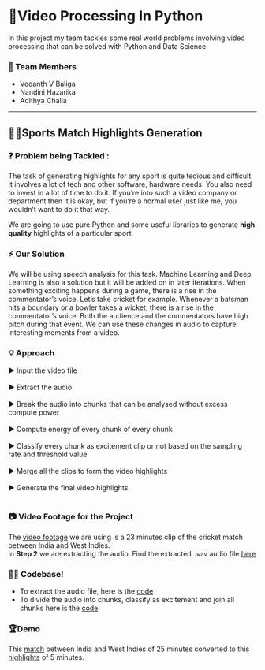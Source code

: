 # 🚀Video Processing In Python
In this project my team tackles some real world problems involving video processing that can be solved with Python and Data Science.

### 📍 Team Members
- Vedanth V Baliga
- Nandini Hazarika
- Adithya Challa

<hr>

## 👩‍💻Sports Match Highlights Generation

### ❓ Problem being Tackled : 
The task of generating highlights for any sport is quite tedious and difficult. It involves a lot of tech and other software, hardware needs. You also need to invest in a lot of time to do it. If you’re into such a video company or department then it is okay, but if you’re a normal user just like me, you wouldn’t want to do it that way. 

We are going to use pure Python and some useful libraries to generate **high quality** highlights of a particular sport.

### ⚡ Our Solution
We will be using speech analysis for this task. Machine Learning and Deep Learning is also a solution but it will be added on in later iterations.
When something exciting happens during a game, there is a rise in the commentator’s voice. Let’s take cricket for example. Whenever a batsman hits a boundary or a bowler takes a wicket, there is a rise in the commentator’s voice. Both the audience and the commentators have high pitch during that event. We can use these changes in audio to capture interesting moments from a video.

### 💡 Approach
▶ Input the video file <br><br>
▶ Extract the audio<br><br>
▶ Break the audio into chunks that can be analysed without excess compute power<br><br>
▶ Compute energy of every chunk of every chunk<br><br>
▶ Classify every chunk as excitement clip or not based on the sampling rate and threshold value<br><br>
▶ Merge all the clips to form the video highlights<br><br>
▶ Generate the final video highlights<br><br>

### 📷 Video Footage for the Project
The [video footage](https://drive.google.com/file/d/18uSa-F8JMJHuE53FlKSuaQs1R2LWVvqg/view?usp=sharing) we are using is a 23 minutes clip of the cricket match between India and West Indies.<br>
In **Step 2** we are extracting the audio. Find the extracted `.wav` audio file [here](https://drive.google.com/file/d/1820vX4kGLHhaKxVCUysPtmFUd8QCR7N7/view?usp=sharing)

### 👩‍💻 Codebase!
- To extract the audio file, here is the [code](https://github.com/vedanthv/VideoProcessingInPython/blob/main/HighlightsGeneration/AudioExtract.py)
- To divide the audio into chunks, classify as excitement and join all chunks here is the [code](https://github.com/vedanthv/VideoProcessingInPython/blob/main/HighlightsGeneration/AudioAnalysis.py) 

### 🏆Demo
This [match](https://drive.google.com/file/d/18uSa-F8JMJHuE53FlKSuaQs1R2LWVvqg/view?usp=sharing) between India and West Indies of 25 minutes converted to this [highlights](https://drive.google.com/file/d/1gAU-iXOG1u-W8r1M8xr5QW55M9oXjrEN/view?usp=sharing) of 5 minutes.
